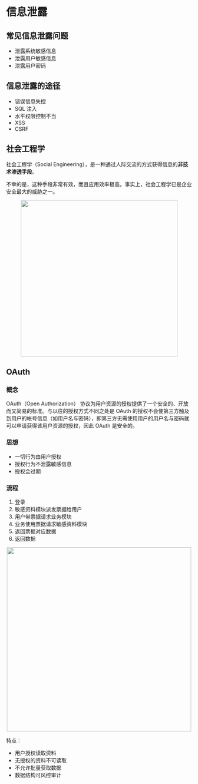 # 信息泄露

## 常见信息泄露问题

- 泄露系统敏感信息
- 泄露用户敏感信息
- 泄露用户密码

## 信息泄露的途径

- 错误信息失控
- SQL 注入
- 水平权限控制不当
- XSS
- CSRF

## 社会工程学

社会工程学（Social Engineering），是一种通过人际交流的方式获得信息的**非技术渗透手段**。

不幸的是，这种手段非常有效，而且应用效率极高。事实上，社会工程学已是企业安全最大的威胁之一。

<div align="center"><img src="https://gitee.com/duhouan/ImagePro/raw/master/java-notes/sfatety/safety_3.png" width="425"/></div>

## OAuth

### 概念

OAuth（Open Authorization） 协议为用户资源的授权提供了一个安全的、开放而又简易的标准。与以往的授权方式不同之处是 OAuth 的授权不会使第三方触及到用户的帐号信息（如用户名与密码），即第三方无需使用用户的用户名与密码就可以申请获得该用户资源的授权，因此 OAuth 是安全的。

### 思想

- 一切行为由用户授权
- 授权行为不泄露敏感信息
- 授权会过期

### 流程

1. 登录
2. 敏感资料模块派发票据给用户
3. 用户带票据请求业务模块
4. 业务使用票据请求敏感资料模块
5. 返回票据对应数据
6. 返回数据

<div align="center"><img src="https://gitee.com/duhouan/ImagePro/raw/master/java-notes/sfatety/safety_4.png" width="500"/></div>

特点：

- 用户授权读取资料
- 无授权的资料不可读取
- 不允许批量获取数据
- 数据结构可风控审计